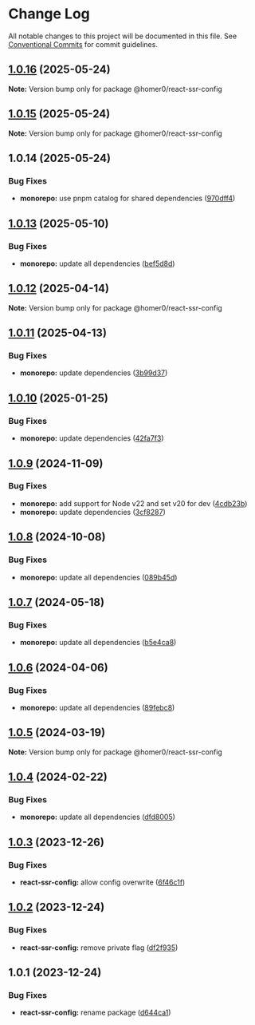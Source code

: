 # Change Log

All notable changes to this project will be documented in this file.
See [Conventional Commits](https://conventionalcommits.org) for commit guidelines.

## [1.0.16](https://github.com/homer0/packages/compare/@homer0/react-ssr-config@1.0.15...@homer0/react-ssr-config@1.0.16) (2025-05-24)

**Note:** Version bump only for package @homer0/react-ssr-config

## [1.0.15](https://github.com/homer0/packages/compare/@homer0/react-ssr-config@1.0.14...@homer0/react-ssr-config@1.0.15) (2025-05-24)

**Note:** Version bump only for package @homer0/react-ssr-config

## 1.0.14 (2025-05-24)

### Bug Fixes

- **monorepo:** use pnpm catalog for shared dependencies ([970dff4](https://github.com/homer0/packages/commit/970dff4d4f9e8bc019ee55f8031d0fc34c6a2774))

## [1.0.13](https://github.com/homer0/packages/compare/@homer0/react-ssr-config@1.0.12...@homer0/react-ssr-config@1.0.13) (2025-05-10)

### Bug Fixes

- **monorepo:** update all dependencies ([bef5d8d](https://github.com/homer0/packages/commit/bef5d8d2dd8916ecc522233f8e832611e5532d03))

## [1.0.12](https://github.com/homer0/packages/compare/@homer0/react-ssr-config@1.0.11...@homer0/react-ssr-config@1.0.12) (2025-04-14)

**Note:** Version bump only for package @homer0/react-ssr-config

## [1.0.11](https://github.com/homer0/packages/compare/@homer0/react-ssr-config@1.0.10...@homer0/react-ssr-config@1.0.11) (2025-04-13)

### Bug Fixes

- **monorepo:** update dependencies ([3b99d37](https://github.com/homer0/packages/commit/3b99d370df44f0698a61f84547f0d31a72aa819f))

## [1.0.10](https://github.com/homer0/packages/compare/@homer0/react-ssr-config@1.0.9...@homer0/react-ssr-config@1.0.10) (2025-01-25)

### Bug Fixes

- **monorepo:** update dependencies ([42fa7f3](https://github.com/homer0/packages/commit/42fa7f3df684bd0622b8c23d806e249785034b13))

## [1.0.9](https://github.com/homer0/packages/compare/@homer0/react-ssr-config@1.0.8...@homer0/react-ssr-config@1.0.9) (2024-11-09)

### Bug Fixes

- **monorepo:** add support for Node v22 and set v20 for dev ([4cdb23b](https://github.com/homer0/packages/commit/4cdb23b692bdf103d0240b9a29fe4bd21d7062a1))
- **monorepo:** update dependencies ([3cf8287](https://github.com/homer0/packages/commit/3cf828796759009a74b473df0904fa84ec09f7ad))

## [1.0.8](https://github.com/homer0/packages/compare/@homer0/react-ssr-config@1.0.7...@homer0/react-ssr-config@1.0.8) (2024-10-08)

### Bug Fixes

- **monorepo:** update all dependencies ([089b45d](https://github.com/homer0/packages/commit/089b45d3e63adfae5cefb3641a31c941d5613c92))

## [1.0.7](https://github.com/homer0/packages/compare/@homer0/react-ssr-config@1.0.6...@homer0/react-ssr-config@1.0.7) (2024-05-18)

### Bug Fixes

- **monorepo:** update all dependencies ([b5e4ca8](https://github.com/homer0/packages/commit/b5e4ca81420dce38ddaceaa577def66a8064df85))

## [1.0.6](https://github.com/homer0/packages/compare/@homer0/react-ssr-config@1.0.5...@homer0/react-ssr-config@1.0.6) (2024-04-06)

### Bug Fixes

- **monorepo:** update all dependencies ([89febc8](https://github.com/homer0/packages/commit/89febc8e7f8e2be2cbc0655f6452b10a22c86934))

## [1.0.5](https://github.com/homer0/packages/compare/@homer0/react-ssr-config@1.0.4...@homer0/react-ssr-config@1.0.5) (2024-03-19)

**Note:** Version bump only for package @homer0/react-ssr-config

## [1.0.4](https://github.com/homer0/packages/compare/@homer0/react-ssr-config@1.0.3...@homer0/react-ssr-config@1.0.4) (2024-02-22)

### Bug Fixes

- **monorepo:** update all dependencies ([dfd8005](https://github.com/homer0/packages/commit/dfd80057bf5a5259d0324ca5eecf6e42a58db817))

## [1.0.3](https://github.com/homer0/packages/compare/@homer0/react-ssr-config@1.0.2...@homer0/react-ssr-config@1.0.3) (2023-12-26)

### Bug Fixes

- **react-ssr-config:** allow config overwrite ([6f46c1f](https://github.com/homer0/packages/commit/6f46c1f1c8842aeb3d453aeee75375a012c9a07f))

## [1.0.2](https://github.com/homer0/packages/compare/@homer0/react-ssr-config@1.0.1...@homer0/react-ssr-config@1.0.2) (2023-12-24)

### Bug Fixes

- **react-ssr-config:** remove private flag ([df2f935](https://github.com/homer0/packages/commit/df2f935b22a7d2d0ecca2a6f05afdd9daf52ed41))

## 1.0.1 (2023-12-24)

### Bug Fixes

- **react-ssr-config:** rename package ([d644ca1](https://github.com/homer0/packages/commit/d644ca15e122b02801c97bc9bf6bdfb3c5186dd1))
